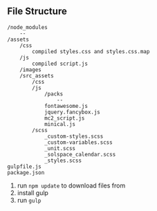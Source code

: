 
## File Structure
```
/node_modules
	--
/assets
	/css
		compiled styles.css and styles.css.map
	/js
		compiled script.js
	/images
	/src_assets
		/css
		/js
			/packs
				--
			fontawesome.js
			jquery.fancybox.js
			mc2_script.js
			minical.js
		/scss
			_custom-styles.scss
			_custom-variables.scss
			_unit.scss
			_solspace_calendar.scss
			_styles.scss
gulpfile.js
package.json
```
 1. run `npm update` to download files from
 2. install gulp
 3. run `gulp`

 

